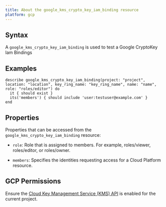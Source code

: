 ```yaml
---
title: About the google_kms_crypto_key_iam_binding resource
platform: gcp
---
```


## Syntax
A `google_kms_crypto_key_iam_binding` is used to test a Google CryptoKey Iam Bindings

## Examples
```
describe google_kms_crypto_key_iam_binding(project: "project", location: "location", key_ring_name: "key_ring_name", name: "name", role: "roles/editor") do
  it { should exist }
  its('members') { should include 'user:testuser@example.com' }
end
```

## Properties
Properties that can be accessed from the `google_kms_crypto_key_iam_binding` resource:

  * `role`: Role that is assigned to members. For example, roles/viewer, roles/editor, or roles/owner.

  * `members`: Specifies the identities requesting access for a Cloud Platform resource.


## GCP Permissions

Ensure the [Cloud Key Management Service (KMS) API](https://console.cloud.google.com/apis/library/cloudkms.googleapis.com/) is enabled for the current project.
